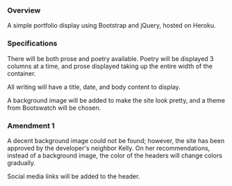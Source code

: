 ### Overview
A simple portfolio display using Bootstrap and jQuery, hosted on Heroku. 

### Specifications
There will be both prose and poetry available. Poetry will be displayed 3 columns at a time, and prose displayed taking up the entire width of the container.

All writing will have a title, date, and body content to display.

A background image will be added to make the site look pretty, and a theme from Bootswatch will be chosen.

### Amendment 1
A decent background image could not be found; however, the site has been approved by the developer's neighbor Kelly. On her recommendations, instead of a background image, the color of the headers will change colors gradually.

Social media links will be added to the header.